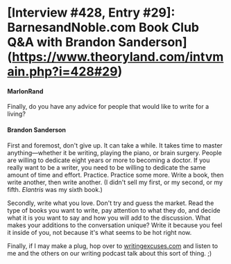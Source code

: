 # [Interview #428, Entry #29]: BarnesandNoble.com Book Club Q&A with Brandon Sanderson](https://www.theoryland.com/intvmain.php?i=428#29)

#### MarlonRand

Finally, do you have any advice for people that would like to write for a living?

#### Brandon Sanderson

First and foremost, don't give up. It can take a while. It takes time to master anything—whether it be writing, playing the piano, or brain surgery. People are willing to dedicate eight years or more to becoming a doctor. If you really want to be a writer, you need to be willing to dedicate the same amount of time and effort. Practice. Practice some more. Write a book, then write another, then write another. (I didn't sell my first, or my second, or my fifth.
*Elantris*
was my sixth book.)

Secondly, write what you love. Don't try and guess the market. Read the type of books you want to write, pay attention to what they do, and decide what it is you want to say and how you will add to the discussion. What makes your additions to the conversation unique? Write it because you feel it inside of you, not because it's what seems to be hot right now.

Finally, if I may make a plug, hop over to
[writingexcuses.com](http://www.writingexcuses.com/)
and listen to me and the others on our writing podcast talk about this sort of thing. ;)

